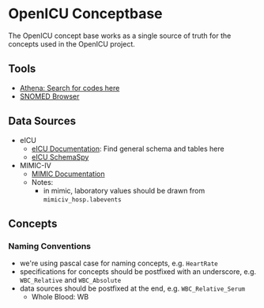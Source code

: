 # OpenICU Conceptbase

The OpenICU concept base works as a single source of truth for the concepts used in the OpenICU project. 

## Tools

- [Athena: Search for codes here](https://athena.ohdsi.org/search-terms/start)
- [SNOMED Browser](https://browser.ihtsdotools.org)

## Data Sources

- eICU
  - [eICU Documentation](https://eicu-crd.mit.edu/about/eicu/): Find general schema and tables here
  - [eICU SchemaSpy](https://mit-lcp.github.io/eicu-schema-spy/)
- MIMIC-IV
  - [MIMIC Documentation](https://mimic.mit.edu/docs/)
  - Notes:
    - in mimic, laboratory values should be drawn from `mimiciv_hosp.labevents`

## Concepts

### Naming Conventions

- we're using pascal case for naming concepts, e.g. `HeartRate`
- specifications for concepts should be postfixed with an underscore, e.g. `WBC_Relative` and `WBC_Absolute`
- data sources should be postfixed at the end, e.g. `WBC_Relative_Serum`
  - Whole Blood: WB 
